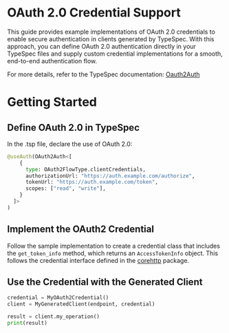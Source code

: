 # OAuth 2.0 Credential Support

This guide provides example implementations of OAuth 2.0 credentials to enable secure authentication in clients generated by TypeSpec. With this approach, you can define OAuth 2.0 authentication directly in your TypeSpec files and supply custom credential implementations for a smooth, end-to-end authentication flow.

For more details, refer to the TypeSpec documentation: [Oauth2Auth](https://typespec.io/docs/libraries/http/reference/js-api/interfaces/oauth2auth/)

# Getting Started

## Define OAuth 2.0 in TypeSpec

In the .tsp file, declare the use of OAuth 2.0:

```python
@useAuth(OAuth2Auth<[
    {
      type: OAuth2FlowType.clientCredentials,
      authorizationUrl: "https://auth.example.com/authorize",
      tokenUrl: "https://auth.example.com/token",
      scopes: ["read", "write"],
    }
  ]>
)
```

## Implement the OAuth2 Credential

Follow the sample implementation to create a credential class that includes the `get_token_info` method, which returns an `AccessTokenInfo` object. This follows the credential interface defined in the [corehttp](https://learn.microsoft.com/python/api/overview/azure/corehttp-readme?view=azure-python-preview&preserve-view=true) package.

## Use the Credential with the Generated Client

```py
credential = MyOAuth2Credential()
client = MyGeneratedClient(endpoint, credential)

result = client.my_operation()
print(result)
```
